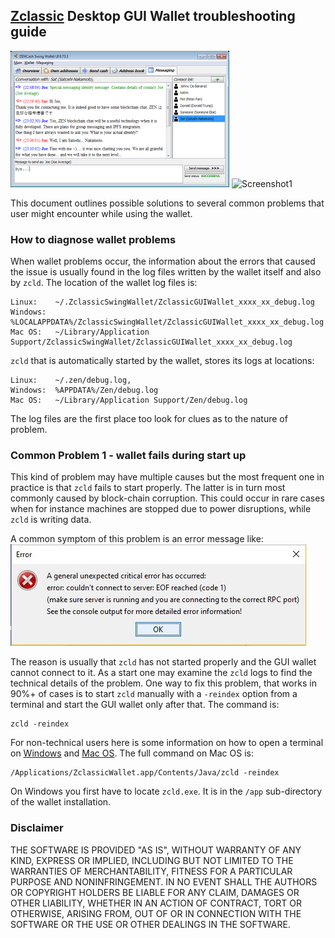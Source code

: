 ## [Zclassic](https://zclassic.org/) Desktop GUI Wallet troubleshooting guide

![Screenshot1](ZENChat_small.png "Chat Window") ![Screenshot1](ZclassicWalletMac_0.74.7_small.png "Wallet Window") 

This document outlines possible solutions to several common problems that user might encounter while using the wallet.

### How to diagnose wallet problems

When wallet problems occur, the information about the errors that caused the issue is usually found in the log files written by the wallet itself and also by `zcld`. The location of the wallet log files is:
```
Linux:    ~/.ZclassicSwingWallet/ZclassicGUIWallet_xxxx_xx_debug.log 
Windows:  %LOCALAPPDATA%/ZclassicSwingWallet/ZclassicGUIWallet_xxxx_xx_debug.log
Mac OS:   ~/Library/Application Support/ZclassicSwingWallet/ZclassicGUIWallet_xxxx_xx_debug.log
```
`zcld` that is automatically started by the wallet, stores its logs at locations:
```
Linux:    ~/.zen/debug.log, 
Windows:  %APPDATA%/Zen/debug.log
Mac OS:   ~/Library/Application Support/Zen/debug.log
 ```
The log files are the first place too look for clues as to the nature of problem.

### Common Problem 1 - wallet fails during start up

This kind of problem may have multiple causes but the most frequent one in practice is that `zcld` fails to start properly. The latter is in turn most commonly caused by block-chain corruption. This could occur 
in rare cases when for instance machines are stopped due to power disruptions, while `zcld` is writing data.

A common symptom of this problem is an error message like:
![Screenshot1](EOF_error.png "Chat Window") 

The reason is usually that `zcld` has not started properly and the GUI wallet cannot connect to it. As a start
one may examine the `zcld` logs to find the technical details of the problem. One way to fix this problem, that 
works in 90%+ of cases is to start `zcld` manually with a `-reindex` option from a terminal and start the GUI wallet only after that. The command is:
```
zcld -reindex
```
For non-technical users here is some information on how to open a terminal on [Windows](https://www.lifewire.com/how-to-open-command-prompt-2618089) and [Mac OS](https://www.wikihow.com/Open-a-Terminal-Window-in-Mac). The full command on Mac OS is:
```
/Applications/ZclassicWallet.app/Contents/Java/zcld -reindex
```
On Windows you first have to locate `zcld.exe`. It is in the `/app` sub-directory of the wallet installation.

### Disclaimer

THE SOFTWARE IS PROVIDED "AS IS", WITHOUT WARRANTY OF ANY KIND, EXPRESS OR
IMPLIED, INCLUDING BUT NOT LIMITED TO THE WARRANTIES OF MERCHANTABILITY,
FITNESS FOR A PARTICULAR PURPOSE AND NONINFRINGEMENT. IN NO EVENT SHALL THE
AUTHORS OR COPYRIGHT HOLDERS BE LIABLE FOR ANY CLAIM, DAMAGES OR OTHER
LIABILITY, WHETHER IN AN ACTION OF CONTRACT, TORT OR OTHERWISE, ARISING FROM,
OUT OF OR IN CONNECTION WITH THE SOFTWARE OR THE USE OR OTHER DEALINGS IN THE
SOFTWARE.
